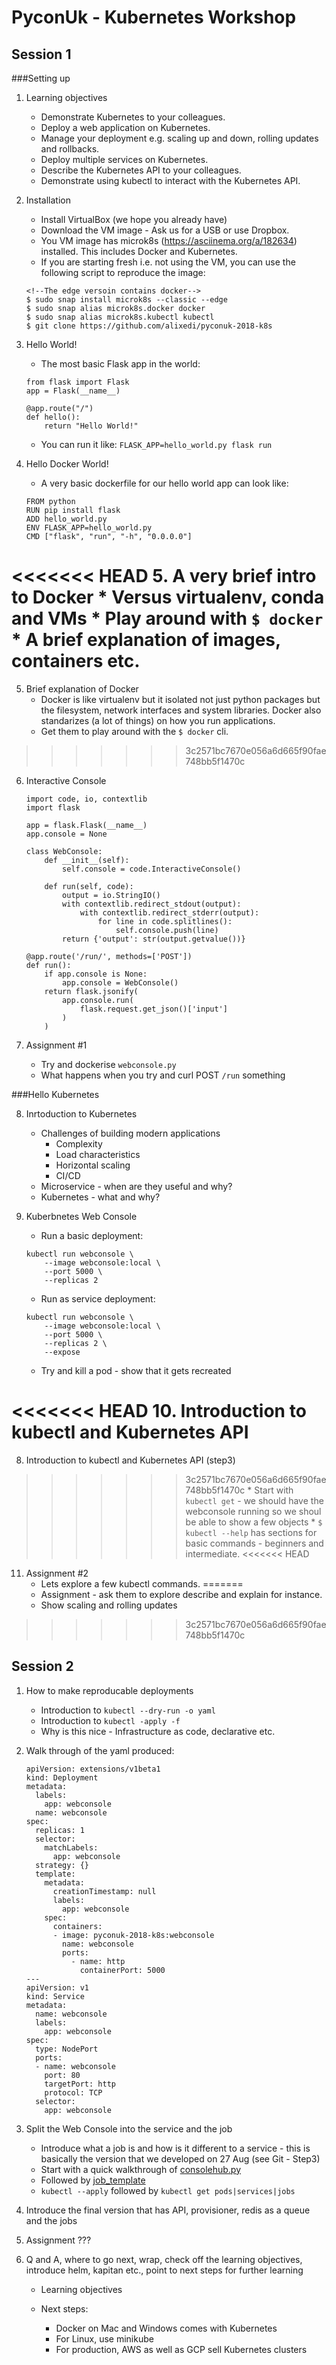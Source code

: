 PyconUk - Kubernetes Workshop
=============================

Session 1
---------

###Setting up

1. Learning objectives
	* Demonstrate Kubernetes to your colleagues.
	* Deploy a web application on Kubernetes.
	* Manage your deployment e.g. scaling up and down, rolling updates and rollbacks. 
	* Deploy multiple services on Kubernetes.
	* Describe the Kubernetes API to your colleagues.
	* Demonstrate using kubectl to interact with the Kubernetes API.

2. Installation
	* Install VirtualBox (we hope you already have)
	* Download the VM image - Ask us for a USB or use Dropbox.
	* You VM image has microk8s (https://asciinema.org/a/182634) installed. This includes Docker and Kubernetes.
	* If you are starting fresh i.e. not using the VM, you can use the following script to reproduce the image:

	```
	<!--The edge versoin contains docker-->
	$ sudo snap install microk8s --classic --edge
	$ sudo snap alias microk8s.docker docker
	$ sudo snap alias microk8s.kubectl kubectl
	$ git clone https://github.com/alixedi/pyconuk-2018-k8s
	```

3. Hello World!
	* The most basic Flask app in the world:
	
    ```
    from flask import Flask
    app = Flask(__name__)

    @app.route("/")
    def hello():
        return "Hello World!"	    
    ```
    
   * You can run it like: `FLASK_APP=hello_world.py flask run`

4. Hello Docker World!
	* A very basic dockerfile for our hello world app can look like:

	```
	FROM python
	RUN pip install flask
	ADD hello_world.py
	ENV FLASK_APP=hello_world.py
	CMD ["flask", "run", "-h", "0.0.0.0"]
	```

<<<<<<< HEAD
5. A very brief intro to Docker
	* Versus virtualenv, conda and VMs
	* Play around with `$ docker`
	* A brief explanation of images, containers etc.
=======
5. Brief explanation of Docker
    * Docker is like virtualenv but it isolated not just python packages but the filesystem, network interfaces and system libraries. Docker also standarizes (a lot of things) on how you run applications.
    * Get them to play around with the `$ docker` cli.
>>>>>>> 3c2571bc7670e056a6d665f90fae748bb5f1470c

6. Interactive Console

    ```
    import code, io, contextlib
    import flask

    app = flask.Flask(__name__)
    app.console = None

    class WebConsole:
        def __init__(self):
            self.console = code.InteractiveConsole()

        def run(self, code):
            output = io.StringIO()
            with contextlib.redirect_stdout(output):
                with contextlib.redirect_stderr(output):
                    for line in code.splitlines():
                        self.console.push(line)
            return {'output': str(output.getvalue())}

    @app.route('/run/', methods=['POST'])
    def run():
        if app.console is None:
            app.console = WebConsole()
        return flask.jsonify( 
            app.console.run(
                flask.request.get_json()['input']
            )
        )
    ```

7. Assignment #1
	* Try and dockerise `webconsole.py`
	* What happens when you try and curl POST `/run` something

###Hello Kubernetes

8. Inrtoduction to Kubernetes
	* Challenges of building modern applications
		* Complexity
		* Load characteristics
		* Horizontal scaling
		* CI/CD
	* Microservice - when are they useful and why?
	* Kubernetes - what and why?

9. Kuberbnetes Web Console 
    * Run a basic deployment: 
    ```
    kubectl run webconsole \
    	--image webconsole:local \
    	--port 5000 \
    	--replicas 2
    ```
    * Run as service deployment: 
    ```
    kubectl run webconsole \
    	--image webconsole:local \
    	--port 5000 \
    	--replicas 2 \
    	--expose
    ```
    * Try and kill a pod - show that it gets recreated

<<<<<<< HEAD
10. Introduction to kubectl and Kubernetes API
=======
8. Introduction to kubectl and Kubernetes API (step3)
>>>>>>> 3c2571bc7670e056a6d665f90fae748bb5f1470c
    * Start with `kubectl get` - we should have the webconsole running so we shoul be able to show a few objects
    * `$ kubectl --help` has sections for basic commands - beginners and intermediate.
<<<<<<< HEAD

11. Assignment #2
	* Lets explore a few kubectl commands.
=======
    * Assignment - ask them to explore describe and explain for instance.
    * Show scaling and rolling updates
>>>>>>> 3c2571bc7670e056a6d665f90fae748bb5f1470c


Session 2
---------

1. How to make reproducable deployments
    * Introduction to `kubectl --dry-run -o yaml`
    * Introduction to `kubectl -apply -f`
    * Why is this nice - Infrastructure as code, declarative etc.

2. Walk through of the yaml produced:

	```
	apiVersion: extensions/v1beta1
	kind: Deployment
	metadata:
	  labels:
	    app: webconsole
	  name: webconsole
	spec:
	  replicas: 1
	  selector:
	    matchLabels:
	      app: webconsole
	  strategy: {}
	  template:
	    metadata:
	      creationTimestamp: null
	      labels:
	        app: webconsole
	    spec:
	      containers:
	      - image: pyconuk-2018-k8s:webconsole
	        name: webconsole
	        ports:
	          - name: http
	            containerPort: 5000
	---
	apiVersion: v1
	kind: Service
	metadata:
	  name: webconsole
	  labels:
	    app: webconsole
	spec:
	  type: NodePort
	  ports:
	  - name: webconsole
	    port: 80
	    targetPort: http
	    protocol: TCP
	  selector:
	    app: webconsole
    ```

4. Split the Web Console into the service and the job
    * Introduce what a job is and how is it different to a service - this is basically the version that we developed on 27 Aug (see Git - Step3)
    * Start with a quick walkthrough of [consolehub.py](https://github.com/alixedi/pyconuk-2018-k8s/blob/master/step3/consolehub/consolehub.py)
    * Followed by [job_template](https://github.com/alixedi/pyconuk-2018-k8s/blob/master/step3/consolehub/job-template.yaml)
    * `kubectl --apply` followed by `kubectl get pods|services|jobs`

5. Introduce the final version that has API, provisioner, redis as a queue and the jobs

6. Assignment ???

7. Q and A, where to go next, wrap, check off the learning objectives, introduce helm, kapitan etc., point to next steps for further learning

	* Learning objectives

	* Next steps:

		* Docker on Mac and Windows comes with Kubernetes
		* For Linux, use minikube
		* For production, AWS as well as GCP sell Kubernetes clusters
